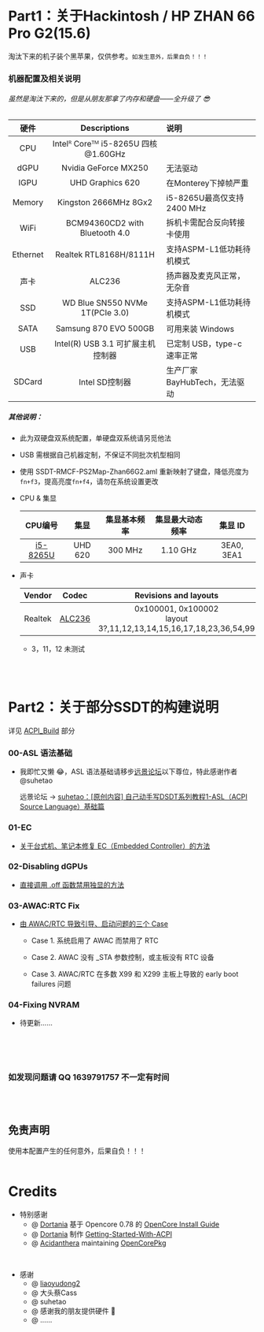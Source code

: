 # Part1：关于Hackintosh / HP ZHAN 66 Pro G2(15.6)
淘汰下来的机子装个黑苹果，仅供参考。`如发生意外，后果自负！！！`
### 机器配置及相关说明
###### 虽然是淘汰下来的，但是从朋友那拿了内存和硬盘——全升级了 :sunglasses:
| 硬件 | Descriptions | 说明 |
| :-: | :-: | :- |
| CPU | Intelᴿ Coreᵀᴹ i5-8265U 四核 @1.60GHz |
|  dGPU | Nvidia GeForce MX250 | 无法驱动 |
| IGPU | UHD Graphics 620 | 在Monterey下掉帧严重 |
| Memory | Kingston 2666MHz 8Gx2 | i5-8265U最高仅支持 2400 MHz |
|  WiFi | BCM94360CD2 with Bluetooth 4.0 | 拆机卡需配合反向转接卡使用 |
| Ethernet | Realtek RTL8168H/8111H | 支持ASPM-L1低功耗待机模式 |
| 声卡 |  ALC236 | 扬声器及麦克风正常，无杂音 |
| SSD | WD Blue SN550 NVMe 1T(PCIe 3.0) | 支持ASPM-L1低功耗待机模式 |
| SATA | Samsung 870 EVO 500GB | 可用来装 Windows |
| USB | Intel(R) USB 3.1 可扩展主机控制器 | 已定制 USB，type-c 速率正常 |
| SDCard | Intel SD控制器 | 生产厂家BayHubTech，无法驱动 |

##### 其他说明：</br>
* 此为双硬盘双系统配置，单硬盘双系统请另觅他法
* USB 需根据自己机器定制，不保证不同批次机型相同
* 使用 SSDT-RMCF-PS2Map-Zhan66G2.aml 重新映射了键盘，降低亮度为`fn+f3`，提高亮度`fn+f4`，请勿在系统设置更改
* CPU & 集显</br>

  | CPU编号 | 集显 | 集显基本频率 | 集显最大动态频率 | 集显 ID |
  | :-: | :-: | :-: | :-: | :-: |
  | [i5-8265U](https://ark.intel.com/content/www/us/en/ark/products/149088/intel-core-i58265u-processor-6m-cache-up-to-3-90-ghz.html) | UHD 620 | 300 MHz | 1.10 GHz | 3EA0, 3EA1 |
 
* 声卡</br>

  | Vendor | Codec | Revisions and layouts | MinKernel | MaxKernel |
  | :-: | :-: | :-: | :-: | :-: |
  | Realtek | [ALC236](https://github.com/acidanthera/AppleALC/tree/master/Resources/ALC236) | 0x100001, 0x100002</br>layout 3?,11,12,13,14,15,16,17,18,23,36,54,99 | 13 (10.9) | - |
  * 3，11，12 未测试

</br>
</br>

# Part2：关于部分SSDT的构建说明
详见 [ACPI_Build](https://github.com/ZuoMu-T/Hackintosh_HP-ZHAN-66-Pro-G2/tree/master/ACPI_Build) 部分

### 00-ASL 语法基础
* 我即忙又懒 :joy:，ASL 语法基础请移步[远景论坛](https://bbs.pcbeta.com)以下尊位，特此感谢作者 @suhetao

  远景论坛 -> [suhetao：[原创内容] 自己动手写DSDT系列教程1-ASL（ACPI Source Language）基础篇](http://bbs.pcbeta.com/forum.php?mod=viewthread&tid=944566&archive=2&extra=page%3D1&page=1)



### 01-EC
* [关于台式机、笔记本修复 EC（Embedded Controller）的方法](https://github.com/ZuoMu-T/Hackintosh_HP-ZHAN-66-Pro-G2/blob/master/ACPI_Build/01-EC/README.md)


### 02-Disabling dGPUs
* [直接调用 .off 函数禁用独显的方法](https://github.com/ZuoMu-T/Hackintosh_HP-ZHAN-66-Pro-G2/blob/master/ACPI_Build/02-Disabling%20dGPUs/README.md)


### 03-AWAC:RTC Fix
* [由 AWAC/RTC 导致引导、启动问题的三个 Case](https://github.com/ZuoMu-T/Hackintosh_HP-ZHAN-66-Pro-G2/tree/master/ACPI_Build/03-AWAC:RTC%20Fix)
  * Case 1. 系统启用了 AWAC 而禁用了 RTC <br>
    
  * Case 2. AWAC 没有 \_STA 参数控制，或主板没有 RTC 设备 <br>
    
  * Case 3. AWAC/RTC 在多数 X99 和 X299 主板上导致的 early boot failures 问题 <br>


### 04-Fixing NVRAM
* 待更新......



</br>
</br>
</br>

### 如发现问题请 QQ 1639791757 不一定有时间

<br>
<br>

## 免责声明
  使用本配置产生的任何意外，后果自负！！！
<br>
<br>

# Credits
* 特别感谢
  * @ [Dortania](https://github.com/dortania) 基于 Opencore 0.78 的 [OpenCore Install Guide](https://dortania.github.io/OpenCore-Install-Guide/)
  * @ [Dortania](https://github.com/dortania) 制作 [Getting-Started-With-ACPI](https://github.com/dortania/Getting-Started-With-ACPI)
  * @ [Acidanthera](https://github.com/acidanthera) maintaining [OpenCorePkg](https://github.com/acidanthera/OpenCorePkg)

<br>

* 感谢
  * @ [liaoyudong2](https://github.com/liaoyudong2)
  * @ 大头蔡Cass
  * @ suhetao
  * @ 感谢我的朋友提供硬件 :rofl:
  * @ ......
